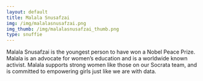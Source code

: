 ```yaml
---
layout: default
title: Malala Snusafzai
img: /img/malalasnusafzai.png
img_thumb: /img/malalasnusafzai_thumb.png
type: snuffie
---
```


Malala Snusafzai is the youngest person to have won a Nobel Peace Prize. Malala is an advocate for women’s education and is a worldwide known activist. Malala supports strong women like those on our Socrata team, and is committed to empowering girls just like we are with data. 
